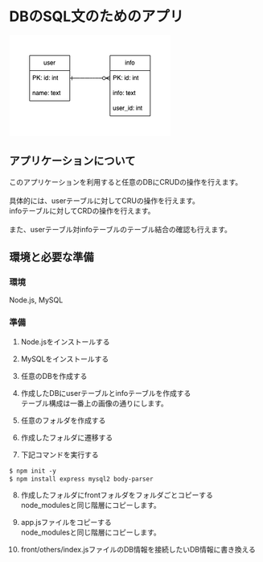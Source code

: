 # DBのSQL文のためのアプリ

![ER図](service.png)

## アプリケーションについて
このアプリケーションを利用すると任意のDBにCRUDの操作を行えます。<br>
<br>
具体的には、userテーブルに対してCRUの操作を行えます。<br>
infoテーブルに対してCRDの操作を行えます。<br>
<br>
また、userテーブル対infoテーブルのテーブル結合の確認も行えます。

## 環境と必要な準備
### 環境
Node.js, MySQL

### 準備
1. Node.jsをインストールする

2. MySQLをインストールする

3. 任意のDBを作成する

4. 作成したDBにuserテーブルとinfoテーブルを作成する<br>
テーブル構成は一番上の画像の通りにします。

5. 任意のフォルダを作成する

6. 作成したフォルダに遷移する

7. 下記コマンドを実行する
```
$ npm init -y
$ npm install express mysql2 body-parser
```

8. 作成したフォルダにfrontフォルダをフォルダごとコピーする<br>
node_modulesと同じ階層にコピーします。

9. app.jsファイルをコピーする<br>
node_modulesと同じ階層にコピーします。

10. front/others/index.jsファイルのDB情報を接続したいDB情報に書き換える
